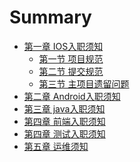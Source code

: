 # Summary

* [第一章 IOS入职须知](IOS入职须知/README.md)
  * [第一节 项目规范](https://applejian.gitbook.io/ios-development-guidelines/)
  * [第二节 提交规范](IOS入职须知/提交规范.md)
  * [第三节 主项目遗留问题](IOS入职须知/遗留问题.md)
* [第二章 Android入职须知]()
* [第三章 java入职须知]()
* [第四章 前端入职须知]()
* [第四章 测试入职须知]()
* [第五章 运维须知](运维须知/README.md)